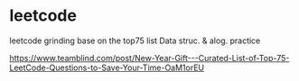 # leetcode
 
leetcode grinding base on the top75 list
Data struc. & alog. practice 

https://www.teamblind.com/post/New-Year-Gift---Curated-List-of-Top-75-LeetCode-Questions-to-Save-Your-Time-OaM1orEU

